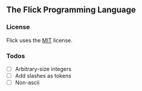 ## The Flick Programming Language


### License

Flick uses the [MIT](LICENSE) license.

### Todos

- [ ] Arbitrary-size integers
- [ ] Add slashes as tokens
- [ ] Non-ascii
